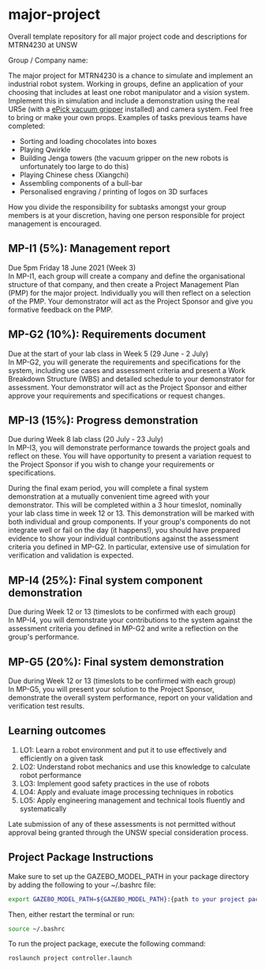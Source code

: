 # major-project
Overall template repository for all major project code and descriptions for MTRN4230 at UNSW

Group / Company name: <Insert your company name here>

The major project for MTRN4230 is a chance to simulate and implement an industrial robot system. Working in groups, define an application of your choosing that includes at least one robot manipulator and a vision system. Implement this in simulation and include a demonstration using the real UR5e (with a [ePick vacuum gripper](https://www.universal-robots.com/plus/urplus-components/handling-grippers/epick/) installed) and camera system. Feel free to bring or make your own props. Examples of tasks previous teams have completed:
 - Sorting and loading chocolates into boxes
 - Playing Qwirkle
 - Building Jenga towers (the vacuum gripper on the new robots is unfortunately too large to do this)
 - Playing Chinese chess (Xiangchi)
 - Assembling components of a bull-bar
 - Personalised engraving / printing of logos on 3D surfaces
  
How you divide the responsibility for subtasks amongst your group members is at your discretion, having one person responsible for project management is encouraged.
  
## MP-I1 (5%): Management report
Due 5pm Friday 18 June 2021 (Week 3)\
In MP-I1, each group will create a company and define the organisational structure of that company, and then create a Project Management Plan (PMP) for the major project. Individually you will then reflect on a selection of the PMP. Your demonstrator will act as the Project Sponsor and give you formative feedback on the PMP.
  
## MP-G2 (10%): Requirements document
Due at the start of your lab class in Week 5 (29 June - 2 July)\
In MP-G2, you will generate the requirements and specifications for the system, including use cases and assessment criteria and present a Work Breakdown Structure (WBS) and detailed schedule to your demonstrator for assessment. Your demonstrator will act as the Project Sponsor and either approve your requirements and specifications or request changes.
  
## MP-I3 (15%): Progress demonstration
Due during Week 8 lab class (20 July - 23 July)\
In MP-I3, you will demonstrate performance towards the project goals and reflect on these. You will have opportunity to present a variation request to the Project Sponsor if you wish to change your requirements or specifications.
  
During the final exam period, you will complete a final system demonstration at a mutually convenient time agreed with your demonstrator. This will be completed within a 3 hour timeslot, nominally your lab class time in week 12 or 13. This demonstration will be marked with both individual and group components. If your group's components do not integrate well or fail on the day (it happens!), you should have prepared evidence to show your individual contributions against the assessment criteria you defined in MP-G2. In particular, extensive use of simulation for verification and validation is expected.

## MP-I4 (25%): Final system component demonstration
Due during Week 12 or 13 (timeslots to be confirmed with each group)\
In MP-I4, you will demonstrate your contributions to the system against the assessment criteria you defined in MP-G2 and write a reflection on the group's performance.
  
## MP-G5 (20%): Final system demonstration
Due during Week 12 or 13 (timeslots to be confirmed with each group)\
In MP-G5, you will present your solution to the Project Sponsor, demonstrate the overall system performance, report on your validation and verification test results. 

## Learning outcomes
1. LO1: Learn a robot environment and put it to use effectively and efficiently on a given task
2. LO2: Understand robot mechanics and use this knowledge to calculate robot performance
3. LO3: Implement good safety practices in the use of robots
4. LO4: Apply and evaluate image processing techniques in robotics
5. LO5: Apply engineering management and technical tools fluently and systematically
  
Late submission of any of these assessments is not permitted without approval being granted through the UNSW special consideration process.

## Project Package Instructions
Make sure to set up the GAZEBO_MODEL_PATH in your package directory by adding the following to your ~/.bashrc file:
```bash
export GAZEBO_MODEL_PATH=${GAZEBO_MODEL_PATH}:{path to your project package goes here}/models
```
Then, either restart the terminal or run:
```bash
source ~/.bashrc
```

To run the project package, execute the following command:
```bash
roslaunch project controller.launch
```








